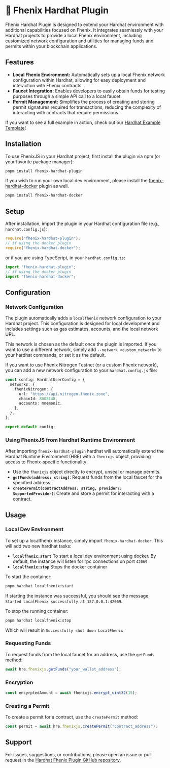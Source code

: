 # 👷 Fhenix Hardhat Plugin

Fhenix Hardhat Plugin is designed to extend your Hardhat environment with additional capabilities focused on Fhenix. It integrates seamlessly with your Hardhat projects to provide a local Fhenix environment, including customized network configuration and utilities for managing funds and permits within your blockchain applications.

## Features

- **Local Fhenix Environment:** Automatically sets up a local Fhenix network configuration within Hardhat, allowing for easy deployment and interaction with Fhenix contracts.
- **Faucet Integration:** Enables developers to easily obtain funds for testing purposes through a simple API call to a local faucet.
- **Permit Management:** Simplifies the process of creating and storing permit signatures required for transactions, reducing the complexity of interacting with contracts that require permissions.

If you want to see a full example in action, check out our [Hardhat Example Template](https://github.com/FhenixProtocol/fhenix-hardhat-example)!

## Installation

To use FhenixJS in your Hardhat project, first install the plugin via npm (or your favorite package manager):

```sh
pnpm install fhenix-hardhat-plugin
```

If you wish to run your own local dev environment, please install the [fhenix-hardhat-docker](https://www.npmjs.com/package/fhenix-hardhat-docker) plugin as well.

```sh
pnpm install fhenix-hardhat-docker
```

## Setup

After installation, import the plugin in your Hardhat configuration file (e.g., `hardhat.config.js`):

```javascript
require("fhenix-hardhat-plugin");
// if using the docker plugin
require("fhenix-hardhat-docker");
```

or if you are using TypeScript, in your `hardhat.config.ts`:

```typescript
import "fhenix-hardhat-plugin";
// if using the docker plugin
import "fhenix-hardhat-docker";
```

## Configuration

### Network Configuration

The plugin automatically adds a `localfhenix` network configuration to your Hardhat project. This configuration is designed for local development and includes settings such as gas estimates, accounts, and the local network URL.

This network is chosen as the default once the plugin is imported.
If you want to use a different network, simply add `--network <custom_network>` to your hardhat commands, or set it as the default.

If you want to use Fhenix Nitrogen Testnet (or a custom Fhenix network), you can add a new network configuration to your `hardhat.config.js` file:

```typescript
const config: HardhatUserConfig = {
  networks: {
    fhenixNitrogen: {
      url: "https://api.nitrogen.fhenix.zone",
      chainId: 8008148,
      accounts: mnemonic,
    },
  },
};

export default config;
```

### Using FhenixJS from Hardhat Runtime Environment

After importing `fhenix-hardhat-plugin` hardhat will automatically extend the Hardhat Runtime Environment (HRE) with a `fhenixjs` object, providing access to Fhenix-specific functionality:

- Use the `fhenixjs` object directly to encrypt, unseal or manage permits.
- **`getFunds(address: string)`**: Request funds from the local faucet for the specified address.
- **`createPermit(contractAddress: string, provider?: SupportedProvider)`**: Create and store a permit for interacting with a contract.

## Usage

### Local Dev Environment

To set up a localfhenix instance, simply import `fhenix-hardhat-docker`. This will add two new hardhat tasks:

- **`localfhenix:start`** To start a local dev environment using docker. By default, the instance will listen for rpc connections on port `42069`
- **`localfhenix:stop`** Stops the docker container

To start the container:

```sh
pnpm hardhat localfhenix:start
```

If starting the instance was successful, you should see the message: `Started LocalFhenix successfully at 127.0.0.1:42069`.

To stop the running container:

```sh
pnpm hardhat localfhenix:stop
```

Which will result in `Successfully shut down LocalFhenix`

### Requesting Funds

To request funds from the local faucet for an address, use the `getFunds` method:

```javascript
await hre.fhenixjs.getFunds("your_wallet_address");
```

### Encryption

```javascript
const encyrptedAmount = await fhenixjs.encrypt_uint32(15);
```

### Creating a Permit

To create a permit for a contract, use the `createPermit` method:

```javascript
const permit = await hre.fhenixjs.createPermit("contract_address");
```

## Support

For issues, suggestions, or contributions, please open an issue or pull request in the [Hardhat Fhenix Plugin GitHub repository](https://github.com/fhenixprotocol/fhenix-hardhat-plugin).
